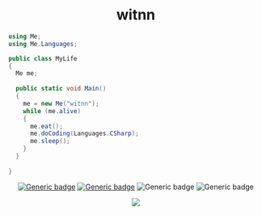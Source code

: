 <div align="center">

<h1>witnn</h1>

</div>

<div>

```cs
using Me;
using Me.Languages;

public class MyLife 
{
  Me me;
  
  public static void Main() 
  {
    me = new Me("witnn");
    while (me.alive) 
    {
      me.eat();
      me.doCoding(Languages.CSharp);
      me.sleep();
    }
  }
  
}
```
</div>

<div align="center">

[![Generic badge](https://img.shields.io/badge/youtube-witnn_ile_Unity-red.svg)](https://www.youtube.com/channel/UCDrOUmzkU5_fQpIEg9NAZqg/)
[![Generic badge](https://img.shields.io/badge/instagram-witnn-purple.svg)](https://www.instagram.com/bkvanc/)
![Generic badge](https://img.shields.io/badge/engine-Unity-darkgray.svg)
![Generic badge](https://img.shields.io/badge/language-CSharp-blue.svg)
<br>

<img src="https://i.pinimg.com/originals/11/0e/7c/110e7c1e1c8c8953e787b56fdff866ed.gif">
</div>

